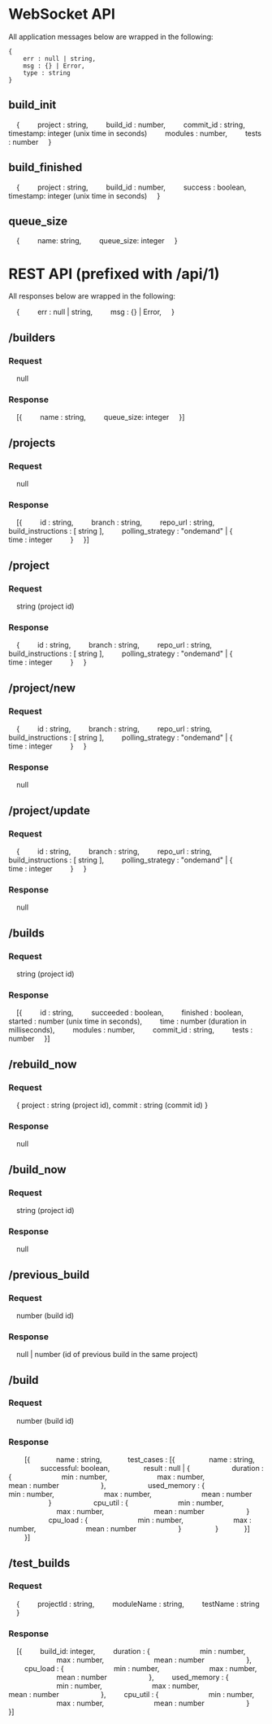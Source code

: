 # WebSocket API

All application messages below are wrapped in the following:

    {
        err : null | string,
        msg : {} | Error,
        type : string
    }

## build_init

    {
        project : string,
        build_id : number,
        commit_id : string,
        timestamp: integer (unix time in seconds)
        modules : number,
        tests : number
    }

## build_finished

    {
        project : string,
        build_id : number,
        success : boolean,
        timestamp: integer (unix time in seconds)
    }

## queue_size

    {
        name: string,
        queue_size: integer
    }

# REST API (prefixed with /api/1)

All responses below are wrapped in the following:

    {
        err : null | string,
        msg : {} | Error,
    }

## /builders

### Request

    null

### Response

    [{
        name : string,
        queue_size: integer
    }]

## /projects

### Request

    null

### Response

    [{
        id : string,
        branch : string,
        repo_url : string,
        build_instructions : [ string ],
        polling_strategy : "ondemand" | {
            time : integer
        }
    }]

## /project

### Request

    string (project id)

### Response

    {
        id : string,
        branch : string,
        repo_url : string,
        build_instructions : [ string ],
        polling_strategy : "ondemand" | {
            time : integer
        }
    }


## /project/new

### Request

    {
        id : string,
        branch : string,
        repo_url : string,
        build_instructions : [ string ],
        polling_strategy : "ondemand" | {
            time : integer
        }
    }

### Response

    null

## /project/update

### Request

    {
        id : string,
        branch : string,
        repo_url : string,
        build_instructions : [ string ],
        polling_strategy : "ondemand" | {
            time : integer
        }
    }

### Response

    null

## /builds

### Request

    string (project id)

### Response

    [{
        id : string,
        succeeded : boolean,
        finished : boolean,
        started : number (unix time in seconds),
        time : number (duration in milliseconds),
        modules : number,
        commit_id : string,
        tests : number
    }]

## /rebuild_now

### Request

    {
        project : string (project id),
        commit : string (commit id)
    }

### Response

    null

## /build_now

### Request

    string (project id)

### Response

    null

## /previous_build

### Request

    number (build id)

### Response

    null | number (id of previous build in the same project)

## /build

### Request

    number (build id)

### Response

        [{
            name : string,
            test_cases : [{
                name : string,
                successful: boolean,
                result : null | {
                    duration : {
                        min : number,
                        max : number,
                        mean : number
                    },
                    used_memory : {
                        min : number,
                        max : number,
                        mean : number
                    }
                    cpu_util : {
                        min : number,
                        max : number,
                        mean : number
                    }
                    cpu_load : {
                        min : number,
                        max : number,
                        mean : number
                    }
                }
            }]
        }]

## /test_builds

### Request

    {
        projectId : string,
        moduleName : string,
        testName : string
    }

### Response

    [{
        build_id: integer,
        duration : {
                        min : number,
                        max : number,
                        mean : number
                    },
        cpu_load : {
                        min : number,
                        max : number,
                        mean : number
                    },
        used_memory : {
                        min : number,
                        max : number,
                        mean : number
                    },
        cpu_util : {
                        min : number,
                        max : number,
                        mean : number
                    }
    }]

